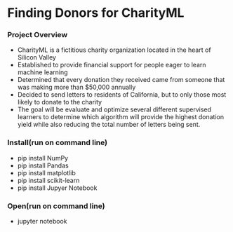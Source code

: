 # Finding Donors for CharityML

### Project Overview
* CharityML is a fictitious charity organization located in the heart of Silicon Valley
* Established to provide financial support for people eager to learn machine learning
* Determined that every donation they received came from someone that was making more than $50,000 annually
* Decided to send letters to residents of California, but to only those most likely to donate to the charity
* The goal will be evaluate and optimize several different supervised learners to determine which algorithm will provide the highest donation yield while also reducing the total number of letters being sent.

### Install(run on command line)

- pip install NumPy
- pip install Pandas
- pip install matplotlib
- pip install scikit-learn
- pip install Jupyer Notebook

### Open(run on command line)
* jupyter notebook
